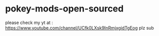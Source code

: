 # pokey-mods-open-sourced
please check my yt at : https://www.youtube.com/channel/UCfk0LXsk9InRmjxgidTgEog
plz sub
